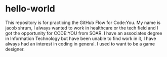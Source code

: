 # hello-world
This repository is for practicing the GitHub Flow for Code:You.
My name is jacob shrum, I always wanted to work in healthcare or the tech field and I got the opportunity for CODE:YOU from SOAR. I have an associates degree in Information Technology but have been unable to find work in it, I have always had an interest in coding in general. I used to want to be a game designer. 
